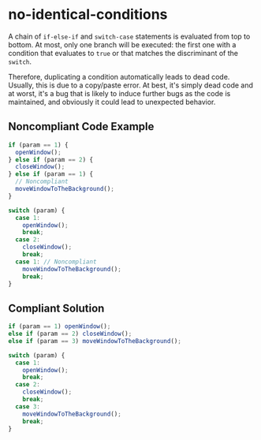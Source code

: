 # no-identical-conditions

A chain of `if-else-if` and `switch-case` statements is evaluated from top to bottom. At most, only
one branch will be executed: the first one with a condition that evaluates to `true` or that matches the discriminant of the `switch`.

Therefore, duplicating a condition automatically leads to dead code. Usually, this is due to a
copy/paste error. At best, it's simply dead code and at worst, it's a bug that is likely to induce
further bugs as the code is maintained, and obviously it could lead to unexpected behavior.

## Noncompliant Code Example

```javascript
if (param == 1) {
  openWindow();
} else if (param == 2) {
  closeWindow();
} else if (param == 1) {
  // Noncompliant
  moveWindowToTheBackground();
}

switch (param) {
  case 1:
    openWindow();
    break;
  case 2:
    closeWindow();
    break;
  case 1: // Noncompliant
    moveWindowToTheBackground();
    break;
}
```

## Compliant Solution

```javascript
if (param == 1) openWindow();
else if (param == 2) closeWindow();
else if (param == 3) moveWindowToTheBackground();

switch (param) {
  case 1:
    openWindow();
    break;
  case 2:
    closeWindow();
    break;
  case 3:
    moveWindowToTheBackground();
    break;
}
```
